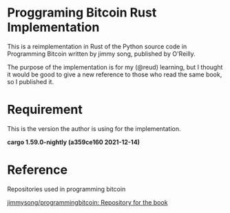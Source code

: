 # Proggraming Bitcoin Rust Implementation

This is a reimplementation in Rust of the Python source code in Programming Bitcoin written by jimmy song, published by O'Reilly.

The purpose of the implementation is for my (@reud) learning, but I thought it would be good to give a new reference to those who read the same book, so I published it.

# Requirement
This is the version the author is using for the implementation.

**cargo 1.59.0-nightly (a359ce160 2021-12-14)**

# Reference

Repositories used in programming bitcoin

[jimmysong/programmingbitcoin: Repository for the book](https://github.com/jimmysong/programmingbitcoin)